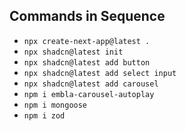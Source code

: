 ## Commands in Sequence

- `npx create-next-app@latest .`
- `npx shadcn@latest init`
- `npx shadcn@latest add button`
- `npx shadcn@latest add select input`
- `npx shadcn@latest add carousel`
- `npm i embla-carousel-autoplay`
- `npm i mongoose`
- `npm i zod`
